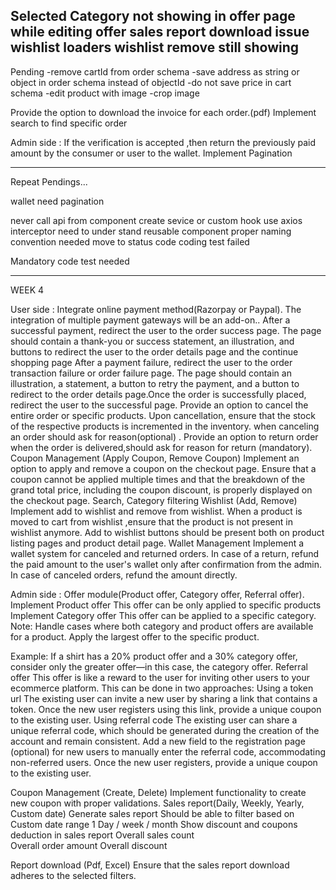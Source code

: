 Selected Category not showing in offer page while editing offer
sales report download issue
wishlist loaders
wishlist remove still showing
---------------------------------------------------------------------------------------------------------------






Pending
-remove cartId from order schema
-save address as string or object in order schema instead of objectId
-do not save price in cart schema
-edit product with image
-crop image

Provide the option to download the invoice for each order.(pdf)
Implement search to find specific order

Admin side :
If the verification is accepted ,then return the previously paid amount by the consumer or user to the wallet.
Implement Pagination


------------------------------------------------------------------------------------------------------------------------------------------
Repeat Pendings...

<!-- issue in update product -->
<!-- implement backend pagination in product -->
<!-- issue in coupon validation -->
<!-- implement backend pagination in coupon -->
<!-- implement backend pagination in offer -->
<!-- Issue in payment gateway integration -->
<!-- cancel order need refund -->
wallet need pagination
<!-- keep same currency throught application -->
<!-- order listing need pagination -->
never call api from component
create sevice or custom hook
use axios interceptor
need to under stand reusable component
proper naming convention needed
move to status code 
coding test failed
 
Mandatory code test needed


------------------------------------------------------------------------------------------------------------------------------------------



WEEK 4

User side :
Integrate online payment method(Razorpay or Paypal). The integration of multiple payment gateways will be an add-on..
After a successful payment, redirect the user to the order success page. The page should contain a thank-you or success statement, an illustration, and buttons to redirect the user to the order details page and the continue shopping page
After a payment failure, redirect the user to the order transaction failure or order failure page. The page should contain an illustration, a statement, a button to retry the payment, and a button to redirect to the order details page.Once the order is successfully placed, redirect the user to the successful page.
Provide an option to cancel the entire order or specific products. Upon cancellation, ensure that the stock of the respective products is incremented in the inventory.
when canceling an order should ask for reason(optional) .
Provide an option to return order when the order is delivered,should ask for reason for return (mandatory).
Coupon Management (Apply Coupon, Remove Coupon) 
Implement an option to apply and remove a coupon on the checkout page. Ensure that a coupon cannot be applied multiple times and that the breakdown of the grand total price, including the coupon discount, is properly displayed on the checkout page.
Search, Category filtering
Wishlist (Add, Remove)
Implement add to wishlist and remove from wishlist.
When a product is moved to cart from wishlist ,ensure that the product is not present in wishlist anymore.
Add to wishlist buttons should be present both on product listing pages and product detail page.
Wallet Management
Implement a wallet system for canceled and returned orders.
In case of a return, refund the paid amount to the user's wallet only after confirmation from the admin.
In case of canceled orders, refund the amount directly.

Admin side : 
Offer module(Product offer, Category offer, Referral offer).
Implement Product offer
This offer can be only applied to specific products
Implement Category offer 
This offer can be applied to a specific category.
Note:
Handle cases where both category and product offers are available for a product. 
  Apply the largest offer to the specific product.

Example:
If a shirt has a 20% product offer and a 30% category offer, consider only the 
greater offer—in this case, the category offer.
Referral offer
This offer is like a reward to the user for inviting other users to your ecommerce platform.
This can be done in two approaches:
Using a token url
The existing user can invite a new user by sharing a link that contains a token.
Once the new user registers using this link, provide a unique coupon to the existing user.
Using referral code
The existing user can share a unique referral code, which should be generated during the creation of the account and remain consistent.
Add a new field to the registration page (optional) for new users to manually enter the referral code, accommodating non-referred users.
Once the new user registers, provide a unique coupon to the existing user.

Coupon Management (Create, Delete)
Implement functionality to create new coupon with proper validations.
Sales report(Daily, Weekly, Yearly, Custom date)
Generate sales report 
Should be able to filter based on  
Custom date range 
1 Day / week / month 
Show discount and coupons deduction in sales report 
Overall sales count  
Overall order amount 
Overall discount

Report download (Pdf, Excel)
Ensure that the sales report download adheres to the selected filters.






